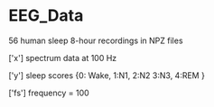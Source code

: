 # EEG_Data

56 human sleep 8-hour recordings in NPZ files

['x'] spectrum data at 100 Hz

['y'] sleep scores {0: Wake,  1:N1,   2:N2    3:N3,   4:REM }

['fs'] frequency = 100



